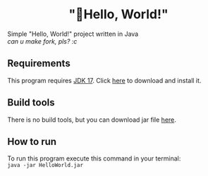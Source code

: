 <h1 align="center">"👋Hello, World!"</h1>
Simple "Hello, World!" project written in Java<br>
<i>can u make fork, pls? :c</i>
<h2>Requirements</h2>
This program requires <a href="https://www.oracle.com/java/technologies/downloads/#java17">JDK 17</a>. Click <a href="https://www.oracle.com/java/technologies/downloads/#java17">here</a> to download and install it.
<h2>Build tools</h2>
There is no build tools, but you can download jar file <a href="https://github.com/GoldenVadim/HelloWorld/releases/tag/release">here</a>.
<h2>How to run</h2>
To run this program execute this command in your terminal:<br>
<code>java -jar HelloWorld.jar</code>
